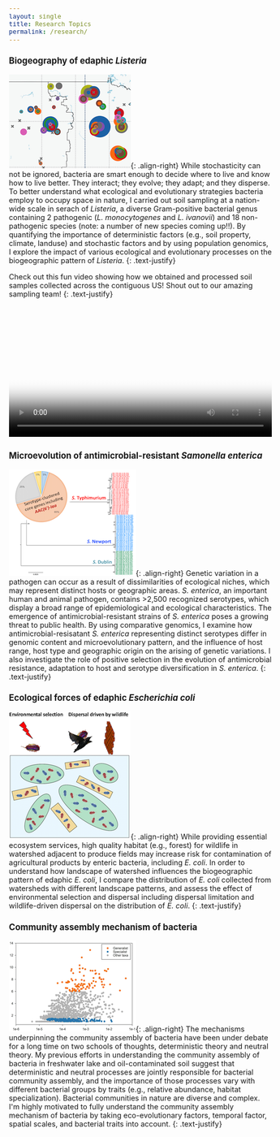 ```yaml
---
layout: single
title: Research Topics
permalink: /research/
---
```


### Biogeography of edaphic _Listeria_ 

![image-right](/assets/images/Research1.png){: .align-right}
While stochasticity can not be ignored, bacteria are smart enough to decide where to live and know how to live better. They interact; they evolve; they adapt; and they disperse. To better understand what ecological and evolutionary strategies bacteria employ to occupy space in nature, I carried out soil sampling at a nation-wide scale in serach of _Listeria_, a diverse Gram-positive bacterial genus containing 2 pathogenic (_L. monocytogenes_ and _L. ivanovii_) and 18 non-pathogenic species (note: a number of new species coming up!!). By quantifying the importance of deterministic factors (e.g., soil property, climate, landuse) and stochastic factors and by using population genomics, I explore the impact of various ecological and evolutionary processes on the biogeographic pattern of _Listeria_. 
{: .text-justify}

Check out this fun video showing how we obtained and processed soil samples collected across the contiguous US! Shout out to our amazing sampling team! 
{: .text-justify}

<video style="width:100%;" controls poster="/assets/images/Listeria_sampling_cover.jpg">
  <source src="/assets/videos/Listeria_sampling.webm" type="video/webm">
  <source src="/assets/videos/Listeria_sampling.mp4" type="video/mp4">
Your browser does not support displaying video. Please <a href="/assets/videos/Listeria_sampling.mp4">download</a>.
</video>

### Microevolution of antimicrobial-resistant _Samonella enterica_ 

![image-right](/assets/images/Research2.png){: .align-right}
Genetic variation in a pathogen can occur as a result of dissimilarities of ecological niches, which may represent distinct hosts or geographic areas. _S. enterica_, an important human and animal pathogen, contains >2,500 recognized serotypes, which display a broad range of epidemiological and ecological characteristics. The emergence of antimicrobial-resistant strains of _S. enterica_ poses a growing threat to public health. By using comparative genomics, I examine how antimicrobial-resisatant _S. enterica_ representing distinct serotypes differ in genomic content and microevolutionary pattern, and the influence of host range, host type and geographic origin on the arising of genetic variations. I also investigate the role of positive selection in the evolution of antimicrobial resistance, adaptation to host and serotype diversification in _S. enterica_. 
{: .text-justify}

### Ecological forces of edaphic _Escherichia coli_ 

![image-right](/assets/images/Research3.png){: .align-right}
While providing essential ecosystem services, high quality habitat (e.g., forest) for wildlife in watershed adjacent to produce fields may increase risk for contamination of agricultural products by enteric bacteria, including _E. coli_. In order to understand how landscape of watershed influences the biogeographic pattern of edaphic _E. coli_, I compare the distribution of _E. coli_ collected from watersheds with different landscape patterns, and assess the effect of environmental selection and dispersal including dispersal limitation and wildlife-driven dispersal on the distribution of _E. coli_. 
{: .text-justify}

### Community assembly mechanism of bacteria

![image-right](/assets/images/Research4.png){: .align-right}
The mechanisms underpinning the community assembly of bacteria have been under debate for a long time on two schools of thoughts, deterministic theory and neutral theory. My previous efforts in understanding the community assembly of bacteria in freshwater lake and oil-contaminated soil suggest that deterministic and neutral processes are jointly responsible for bacterial community assembly, and the importance of those processes vary with different bacterial groups by traits (e.g., relative abundance, habitat specialization). Bacterial communities in nature are diverse and complex. I'm highly motivated to fully understand the community assembly mechanism of bacteria by taking eco-evolutionary factors, temporal factor, spatial scales, and bacterial traits into account.
{: .text-justify}

<style type="text/css">
	a {
		text-decoration: none;
	}
	body {
		font-size: 90%;
	}
</style>